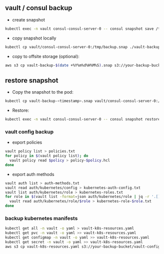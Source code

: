 ## vault / consul backup

- create snapshot 

```bash
kubectl exec -n vault consul-consul-server-0 -- consul snapshot save /tmp/backup.snap
```

- copy snapshot locally
```bash
kubectl cp vault/consul-consul-server-0:/tmp/backup.snap ./vault-backup-$(date +%Y%m%d%H%M%S).snap
```

- copy to offsite storage (optional):
```bash
aws s3 cp vault-backup-$(date +%Y%m%d%H%M%S).snap s3://your-backup-bucket/vault-backups/
```

## restore snapshot

- Copy the snapshot to the pod: 
```bash
kubectl cp vault-backup-<timestamp>.snap vault/consul-consul-server-0:/tmp/backup.snap
```
- Restore:
```bash
kubectl exec -n vault consul-consul-server-0 -- consul snapshot restore /tmp/backup.snap
```

### vault config backup

- export policies
```bash
vault policy list > policies.txt
for policy in $(vault policy list); do
  vault policy read $policy > policy-$policy.hcl
done
```

- export auth methods
```bash
vault auth list > auth-methods.txt
vault read auth/kubernetes/config > kubernetes-auth-config.txt
vault list auth/kubernetes/role > kubernetes-roles.txt
for role in $(vault list -format=json auth/kubernetes/role | jq -r '.[]'); do
  vault read auth/kubernetes/role/$role > kubernetes-role-$role.txt
done
```
### backup kubernetes manifests

```bash
kubectl get all -n vault -o yaml > vault-k8s-resources.yaml
kubectl get pvc -n vault -o yaml >> vault-k8s-resources.yaml
kubectl get configmap -n vault -o yaml >> vault-k8s-resources.yaml
kubectl get secret -n vault -o yaml >> vault-k8s-resources.yaml
aws s3 cp vault-k8s-resources.yaml s3://your-backup-bucket/vault-config/
```
